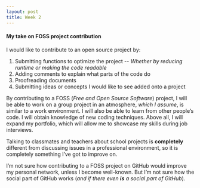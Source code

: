 ```yaml
---
layout: post
title: Week 2
---
```

#### My take on FOSS project contribution
I would like to contribute to an open source project by:  
1. Submitting functions to optimize the project -- _Whether by reducing runtime or making the code readable_
2. Adding comments to explain what parts of the code do
3. Proofreading documents
4. Submitting ideas or concepts I would like to see added onto a project

By contributing to a FOSS (_Free and Open Source Software_) project, I will be able to work on a group project in an atmosphere, _which I assume_, is similar to a work environment. I will also be able to learn from other people’s code. I will obtain knowledge of new coding techniques. Above all, I will expand my portfolio, which will allow me to showcase my skills during job interviews.

Talking to classmates and teachers about school projects is **completely** different from discussing issues in a professional environment, so it is completely something I’ve got to improve on.

I’m not sure how contributing to a FOSS project on GitHub would improve my personal network, unless I become well-known. But I’m not sure how the social part of GitHub works (_and if there even **is** a social part of GitHub_).
